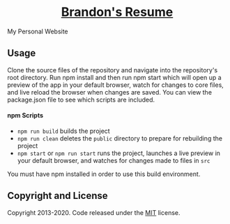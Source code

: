 <h1 align="center">
  <a href="https://bjurado.com">Brandon's Resume</a>
</h1>

My Personal Website

## Usage

Clone the source files of the repository and navigate into the repository's root directory. Run npm install and then run npm start which will open up a preview of the app in your default browser, watch for changes to core files, and live reload the browser when changes are saved. You can view the package.json file to see which scripts are included.

#### npm Scripts

- `npm run build` builds the project
- `npm run clean` deletes the `public` directory to prepare for rebuilding the project
- `npm start` or `npm run start` runs the project, launches a live preview in your default browser, and watches for changes made to files in `src`

You must have npm installed in order to use this build environment.

## Copyright and License

Copyright 2013-2020. Code released under the [MIT](https://github.com/brandonjurado/brandonjurado.github.io/blob/master/LICENSE) license.